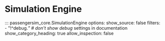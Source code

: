 # Simulation Engine

::: passengersim_core.SimulationEngine
    options:
      show_source: false
      filters:
        - "!^debug.*"  # don't show debug* settings in documentation
      show_category_heading: true
      allow_inspection: false
